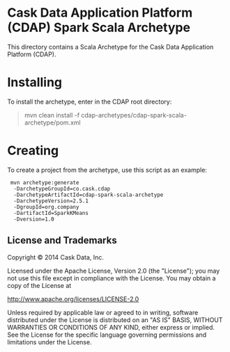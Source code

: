 # Cask Data Application Platform (CDAP) Spark Scala Archetype

This directory contains a Scala Archetype for the Cask Data Application Platform (CDAP).

# Installing

To install the archetype, enter in the CDAP root directory:

> mvn clean install -f cdap-archetypes/cdap-spark-scala-archetype/pom.xml

# Creating

To create a project from the archetype, use this script as an example:

```
 mvn archetype:generate 					
  -DarchetypeGroupId=co.cask.cdap 			
  -DarchetypeArtifactId=cdap-spark-scala-archetype 	
  -DarchetypeVersion=2.5.1
  -DgroupId=org.company 					
  -DartifactId=SparkKMeans 				
  -Dversion=1.0						

```  

## License and Trademarks

Copyright © 2014 Cask Data, Inc.

Licensed under the Apache License, Version 2.0 (the "License"); you may not use this file except
in compliance with the License. You may obtain a copy of the License at

http://www.apache.org/licenses/LICENSE-2.0

Unless required by applicable law or agreed to in writing, software distributed under the
License is distributed on an "AS IS" BASIS, WITHOUT WARRANTIES OR CONDITIONS OF ANY KIND,
either express or implied. See the License for the specific language governing permissions
and limitations under the License.

